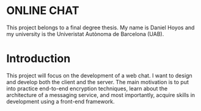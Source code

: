 # ONLINE CHAT
This project belongs to a final degree thesis. My name is Daniel Hoyos and my university is the Univeristat Autònoma de Barcelona (UAB).

# Introduction
This project will focus on the development of a web chat. I want to design and develop both the client and the server.
The main motivation is to put into practice end-to-end encryption techniques, learn about the architecture of a messaging service, and most importantly, acquire skills in development using a front-end framework.

